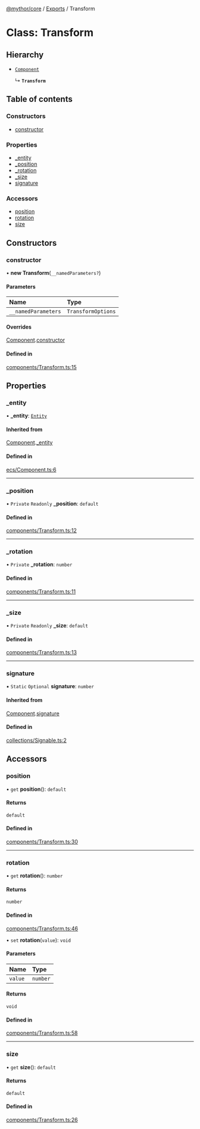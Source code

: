 [@mythor/core](../README.md) / [Exports](../modules.md) / Transform

# Class: Transform

## Hierarchy

- [`Component`](Component.md)

  ↳ **`Transform`**

## Table of contents

### Constructors

- [constructor](Transform.md#constructor)

### Properties

- [\_entity](Transform.md#_entity)
- [\_position](Transform.md#_position)
- [\_rotation](Transform.md#_rotation)
- [\_size](Transform.md#_size)
- [signature](Transform.md#signature)

### Accessors

- [position](Transform.md#position)
- [rotation](Transform.md#rotation)
- [size](Transform.md#size)

## Constructors

### constructor

• **new Transform**(`__namedParameters?`)

#### Parameters

| Name | Type |
| :------ | :------ |
| `__namedParameters` | `TransformOptions` |

#### Overrides

[Component](Component.md).[constructor](Component.md#constructor)

#### Defined in

[components/Transform.ts:15](https://github.com/desaintvincent/mythor/blob/6cabc00/packages/core/src/components/Transform.ts#L15)

## Properties

### \_entity

• **\_entity**: [`Entity`](Entity.md)

#### Inherited from

[Component](Component.md).[_entity](Component.md#_entity)

#### Defined in

[ecs/Component.ts:6](https://github.com/desaintvincent/mythor/blob/6cabc00/packages/core/src/ecs/Component.ts#L6)

___

### \_position

• `Private` `Readonly` **\_position**: `default`

#### Defined in

[components/Transform.ts:12](https://github.com/desaintvincent/mythor/blob/6cabc00/packages/core/src/components/Transform.ts#L12)

___

### \_rotation

• `Private` **\_rotation**: `number`

#### Defined in

[components/Transform.ts:11](https://github.com/desaintvincent/mythor/blob/6cabc00/packages/core/src/components/Transform.ts#L11)

___

### \_size

• `Private` `Readonly` **\_size**: `default`

#### Defined in

[components/Transform.ts:13](https://github.com/desaintvincent/mythor/blob/6cabc00/packages/core/src/components/Transform.ts#L13)

___

### signature

▪ `Static` `Optional` **signature**: `number`

#### Inherited from

[Component](Component.md).[signature](Component.md#signature)

#### Defined in

[collections/Signable.ts:2](https://github.com/desaintvincent/mythor/blob/6cabc00/packages/core/src/collections/Signable.ts#L2)

## Accessors

### position

• `get` **position**(): `default`

#### Returns

`default`

#### Defined in

[components/Transform.ts:30](https://github.com/desaintvincent/mythor/blob/6cabc00/packages/core/src/components/Transform.ts#L30)

___

### rotation

• `get` **rotation**(): `number`

#### Returns

`number`

#### Defined in

[components/Transform.ts:46](https://github.com/desaintvincent/mythor/blob/6cabc00/packages/core/src/components/Transform.ts#L46)

• `set` **rotation**(`value`): `void`

#### Parameters

| Name | Type |
| :------ | :------ |
| `value` | `number` |

#### Returns

`void`

#### Defined in

[components/Transform.ts:58](https://github.com/desaintvincent/mythor/blob/6cabc00/packages/core/src/components/Transform.ts#L58)

___

### size

• `get` **size**(): `default`

#### Returns

`default`

#### Defined in

[components/Transform.ts:26](https://github.com/desaintvincent/mythor/blob/6cabc00/packages/core/src/components/Transform.ts#L26)
